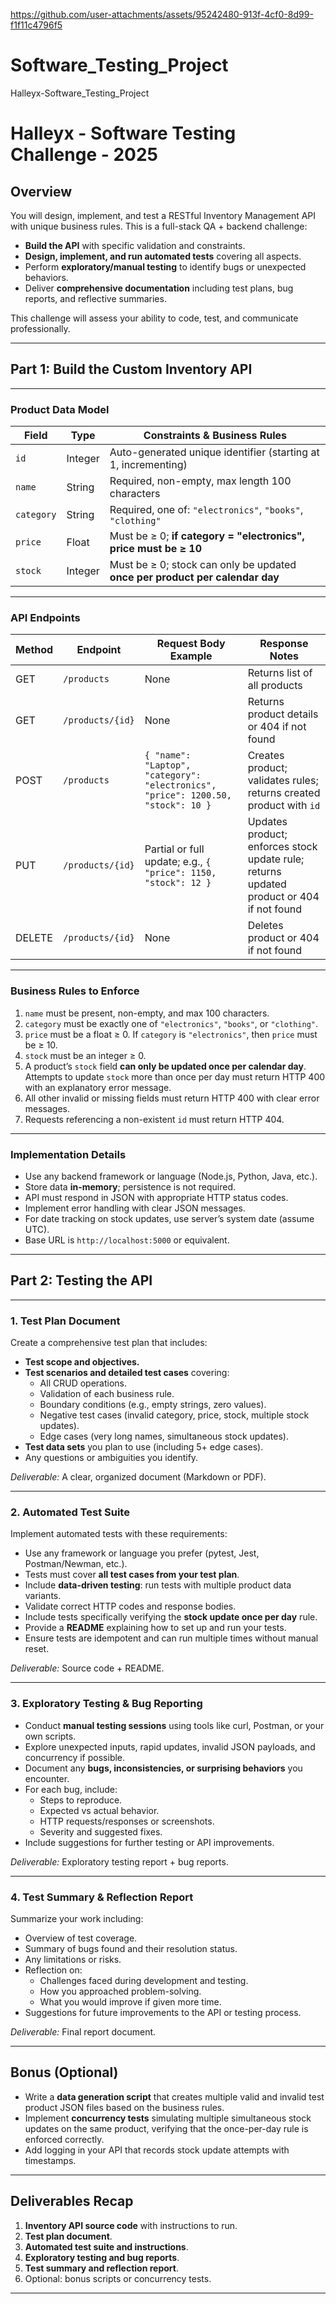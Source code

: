 https://github.com/user-attachments/assets/95242480-913f-4cf0-8d99-f1f11c4796f5



# Software_Testing_Project
Halleyx-Software_Testing_Project
# Halleyx - Software Testing Challenge -  2025

## Overview

You will design, implement, and test a RESTful Inventory Management API with unique business rules. This is a full-stack QA + backend challenge:

- **Build the API** with specific validation and constraints.
- **Design, implement, and run automated tests** covering all aspects.
- Perform **exploratory/manual testing** to identify bugs or unexpected behaviors.
- Deliver **comprehensive documentation** including test plans, bug reports, and reflective summaries.

This challenge will assess your ability to code, test, and communicate professionally.

---

## Part 1: Build the Custom Inventory API

---

### Product Data Model

| Field | Type | Constraints & Business Rules |
| --- | --- | --- |
| `id` | Integer | Auto-generated unique identifier (starting at 1, incrementing) |
| `name` | String | Required, non-empty, max length 100 characters |
| `category` | String | Required, one of: `"electronics"`, `"books"`, `"clothing"` |
| `price` | Float | Must be ≥ 0; **if category = "electronics", price must be ≥ 10** |
| `stock` | Integer | Must be ≥ 0; stock can only be updated **once per product per calendar day** |

---

### API Endpoints

| Method | Endpoint | Request Body Example | Response Notes |
| --- | --- | --- | --- |
| GET | `/products` | None | Returns list of all products |
| GET | `/products/{id}` | None | Returns product details or 404 if not found |
| POST | `/products` | `{ "name": "Laptop", "category": "electronics", "price": 1200.50, "stock": 10 }` | Creates product; validates rules; returns created product with `id` |
| PUT | `/products/{id}` | Partial or full update; e.g., `{ "price": 1150, "stock": 12 }` | Updates product; enforces stock update rule; returns updated product or 404 if not found |
| DELETE | `/products/{id}` | None | Deletes product or 404 if not found |

---

### Business Rules to Enforce

1. `name` must be present, non-empty, and max 100 characters.
2. `category` must be exactly one of `"electronics"`, `"books"`, or `"clothing"`.
3. `price` must be a float ≥ 0. If `category` is `"electronics"`, then `price` must be ≥ 10.
4. `stock` must be an integer ≥ 0.
5. A product’s `stock` field **can only be updated once per calendar day**. Attempts to update `stock` more than once per day must return HTTP 400 with an explanatory error message.
6. All other invalid or missing fields must return HTTP 400 with clear error messages.
7. Requests referencing a non-existent `id` must return HTTP 404.

---

### Implementation Details

- Use any backend framework or language (Node.js, Python, Java, etc.).
- Store data **in-memory**; persistence is not required.
- API must respond in JSON with appropriate HTTP status codes.
- Implement error handling with clear JSON messages.
- For date tracking on stock updates, use server’s system date (assume UTC).
- Base URL is `http://localhost:5000` or equivalent.

---

## Part 2: Testing the API

---

### 1. Test Plan Document

Create a comprehensive test plan that includes:

- **Test scope and objectives.**
- **Test scenarios and detailed test cases** covering:
    - All CRUD operations.
    - Validation of each business rule.
    - Boundary conditions (e.g., empty strings, zero values).
    - Negative test cases (invalid category, price, stock, multiple stock updates).
    - Edge cases (very long names, simultaneous stock updates).
- **Test data sets** you plan to use (including 5+ edge cases).
- Any questions or ambiguities you identify.

*Deliverable:* A clear, organized document (Markdown or PDF).

---

### 2. Automated Test Suite

Implement automated tests with these requirements:

- Use any framework or language you prefer (pytest, Jest, Postman/Newman, etc.).
- Tests must cover **all test cases from your test plan**.
- Include **data-driven testing**: run tests with multiple product data variants.
- Validate correct HTTP codes and response bodies.
- Include tests specifically verifying the **stock update once per day** rule.
- Provide a **README** explaining how to set up and run your tests.
- Ensure tests are idempotent and can run multiple times without manual reset.

*Deliverable:* Source code + README.

---

### 3. Exploratory Testing & Bug Reporting

- Conduct **manual testing sessions** using tools like curl, Postman, or your own scripts.
- Explore unexpected inputs, rapid updates, invalid JSON payloads, and concurrency if possible.
- Document any **bugs, inconsistencies, or surprising behaviors** you encounter.
- For each bug, include:
    - Steps to reproduce.
    - Expected vs actual behavior.
    - HTTP requests/responses or screenshots.
    - Severity and suggested fixes.
- Include suggestions for further testing or API improvements.

*Deliverable:* Exploratory testing report + bug reports.

---

### 4. Test Summary & Reflection Report

Summarize your work including:

- Overview of test coverage.
- Summary of bugs found and their resolution status.
- Any limitations or risks.
- Reflection on:
    - Challenges faced during development and testing.
    - How you approached problem-solving.
    - What you would improve if given more time.
- Suggestions for future improvements to the API or testing process.

*Deliverable:* Final report document.

---

## Bonus (Optional)

- Write a **data generation script** that creates multiple valid and invalid test product JSON files based on the business rules.
- Implement **concurrency tests** simulating multiple simultaneous stock updates on the same product, verifying that the once-per-day rule is enforced correctly.
- Add logging in your API that records stock update attempts with timestamps.

---

## Deliverables Recap

1. **Inventory API source code** with instructions to run.
2. **Test plan document**.
3. **Automated test suite and instructions**.
4. **Exploratory testing and bug reports**.
5. **Test summary and reflection report**.
6. Optional: bonus scripts or concurrency tests.

---
